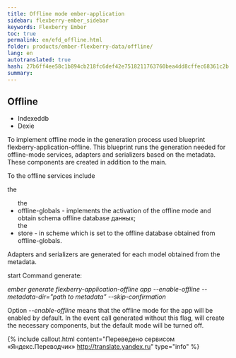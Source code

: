 ```yaml
---
title: Offline mode ember-application
sidebar: flexberry-ember_sidebar
keywords: Flexberry Ember
toc: true
permalink: en/efd_offline.html
folder: products/ember-flexberry-data/offline/
lang: en
autotranslated: true
hash: 27b6ff4ee58c1b894cb218fc6def42e7518211763760bea4dd8cffec68361c2b
summary:
---
```


## Offline

* Indexeddb
* Dexie

<p>To implement offline mode in the generation process used blueprint flexberry-application-offline. This blueprint runs the generation needed for offline-mode services, adapters and serializers based on the metadata. These components are created in addition to the main.</p>
<p>To the offline services include</p>
the <ul>
the <li>offline-globals - implements the activation of the offline mode and obtain schema offline database данных;</li>
the <li>store - in scheme which is set to the offline database obtained from offline-globals.</li>
</ul>
<p>Adapters and serializers are generated for each model obtained from the metadata.</p>
<p>start Command generate:</p>
<p style="text-align: left;"><em>ember generate flexberry-application-offline app --enable-offline --metadata-dir="path to metadata" --skip-confirmation</em></p>
<p>Option <em>--enable-offline</em> means that the offline mode for the app will be enabled by default. In the event call generated without this flag, will create the necessary components, but the default mode will be turned off.</p>



{% include callout.html content="Переведено сервисом «Яндекс.Переводчик» <http://translate.yandex.ru>" type="info" %}